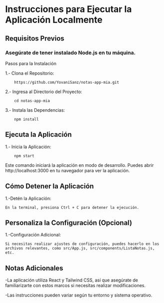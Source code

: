#
# Instrucciones para Ejecutar la Aplicación Localmente

## Requisitos Previos

### Asegúrate de tener instalado Node.js en tu máquina.

Pasos para la Instalación

1.- Clona el Repositorio: 

        https://github.com/YovaniSanz/notas-app-mia.git

2.- Ingresa al Directorio del Proyecto: 

        cd notas-app-mia

3.- Instala las Dependencias: 

        npm install



## Ejecuta la Aplicación

1.- Inicia la Aplicación: 

        npm start
    
Este comando iniciará la aplicación en modo de desarrollo. Puedes abrir http://localhost:3000 en tu navegador para ver la aplicación.



## Cómo Detener la Aplicación

1.-Detén la Aplicación:

    En la terminal, presiona Ctrl + C para detener la ejecución.

## Personaliza la Configuración (Opcional)

1.-Configuración Adicional:

    Si necesitas realizar ajustes de configuración, puedes hacerlo en los archivos relevantes, como src/App.js, src/components/ListaNotas.js, etc.

## Notas Adicionales

 -La aplicación utiliza React y Tailwind CSS, así que asegúrate de familiarizarte con estos marcos si necesitas realizar modificaciones.

 -Las instrucciones pueden variar según tu entorno y sistema operativo.

